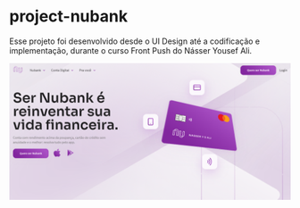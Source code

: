 # project-nubank
Esse projeto foi desenvolvido desde o UI Design até a codificação e implementação, durante o curso Front Push do Násser Yousef Ali.

![Nubank](img/nubank-readme.png)